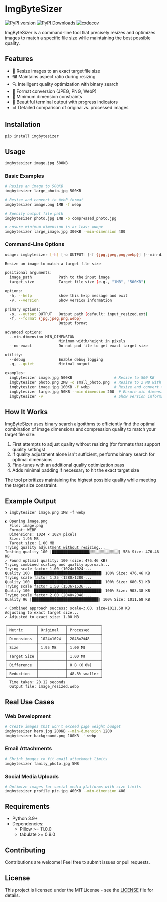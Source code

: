 # ImgByteSizer

[![PyPI version](https://img.shields.io/pypi/v/imgbytesizer.svg)](https://pypi.org/project/imgbytesizer/)
[![PyPI Downloads](https://static.pepy.tech/badge/imgbytesizer)](https://pepy.tech/projects/imgbytesizer)
[![codecov](https://codecov.io/gh/pyyupsk/imgbytesizer/graph/badge.svg?token=GJH6N3ZAJS)](https://codecov.io/gh/pyyupsk/imgbytesizer)

ImgByteSizer is a command-line tool that precisely resizes and optimizes images to match a specific file size while maintaining the best possible quality.

## Features

- 🎯 Resize images to an exact target file size
- 🖼️ Maintains aspect ratio during resizing
- 🔍 Intelligent quality optimization with binary search
- 🔄 Format conversion (JPEG, PNG, WebP)
- 📏 Minimum dimension constraints
- 🎨 Beautiful terminal output with progress indicators
- 📊 Detailed comparison of original vs. processed images

## Installation

```bash
pip install imgbytesizer
```

## Usage

```bash
imgbytesizer image.jpg 500KB
```

### Basic Examples

```bash
# Resize an image to 500KB
imgbytesizer large_photo.jpg 500KB

# Resize and convert to WebP format
imgbytesizer image.png 1MB -f webp

# Specify output file path
imgbytesizer photo.jpg 1MB -o compressed_photo.jpg

# Ensure minimum dimension is at least 400px
imgbytesizer large_image.jpg 300KB --min-dimension 400
```

### Command-Line Options

```bash
usage: imgbytesizer [-h] [-o OUTPUT] [-f {jpg,jpeg,png,webp}] [--min-dimension MIN_DIMENSION] [--no-exact] [--debug] [-q] [-v] [image_path] [target_size]

Resize an image to match a target file size

positional arguments:
  image_path            Path to the input image
  target_size           Target file size (e.g., "1MB", "500KB")

options:
  -h, --help            show this help message and exit
  -v, --version         Show version information

primary options:
  -o, --output OUTPUT   Output path (default: input_resized.ext)
  -f, --format {jpg,jpeg,png,webp}
                        Output format

advanced options:
  --min-dimension MIN_DIMENSION
                        Minimum width/height in pixels
  --no-exact            Do not pad file to get exact target size

utility:
  --debug               Enable debug logging
  -q, --quiet           Minimal output

examples:
  imgbytesizer image.jpg 500KB                   # Resize to 500 KB
  imgbytesizer photo.png 2MB -o small_photo.png  # Resize to 2 MB with custom output
  imgbytesizer image.jpg 100KB -f webp           # Resize and convert to WebP
  imgbytesizer large.jpg 50KB --min-dimension 200  # Ensure min dimension is 200px
  imgbytesizer -v                                # Show version information
```

## How It Works

ImgByteSizer uses binary search algorithms to efficiently find the optimal combination of image dimensions and compression quality to match your target file size:

1. First attempts to adjust quality without resizing (for formats that support quality settings)
2. If quality adjustment alone isn't sufficient, performs binary search for optimal dimensions
3. Fine-tunes with an additional quality optimization pass
4. Adds minimal padding if necessary to hit the exact target size

The tool prioritizes maintaining the highest possible quality while meeting the target size constraint.

## Example Output

```
❯ imgbytesizer image.png 1MB -f webp

◐ Opening image.png
  File: image.png
  Format: WEBP
  Dimensions: 1024 × 1024 pixels
  Size: 1.95 MB
  Target size: 1.00 MB
Trying quality adjustment without resizing...
Testing quality 100 |█████████████████░░░░░░░░░░░░░| 58% Size: 476.46 KB
✓ Found optimal quality: 100 (size: 476.46 KB)
Trying combined scaling and quality approach...
Trying scale factor 1.00 (1024×1024)...
Quality 100 |██████████████████████████████| 100% Size: 476.46 KB
Trying scale factor 1.25 (1280×1280)...
Quality 100 |██████████████████████████████| 100% Size: 680.51 KB
Trying scale factor 1.50 (1536×1536)...
Quality 100 |██████████████████████████████| 100% Size: 903.38 KB
Trying scale factor 2.00 (2048×2048)...
Quality 96 |██████████████████████████████| 100% Size: 1011.68 KB

✓ Combined approach success: scale=2.00, size=1011.68 KB
Adjusting to exact target size...
✓ Adjusted to exact size: 1.00 MB

╭─────────────┬────────────┬───────────────╮
│ Metric      │ Original   │ Processed     │
├─────────────┼────────────┼───────────────┤
│ Dimensions  │ 1024×1024  │ 2048×2048     │
├─────────────┼────────────┼───────────────┤
│ Size        │ 1.95 MB    │ 1.00 MB       │
├─────────────┼────────────┼───────────────┤
│ Target Size │            │ 1.00 MB       │
├─────────────┼────────────┼───────────────┤
│ Difference  │            │ 0 B (0.0%)    │
├─────────────┼────────────┼───────────────┤
│ Reduction   │            │ 48.8% smaller │
╰─────────────┴────────────┴───────────────╯
  Time taken: 28.12 seconds
  Output file: image_resized.webp
```

## Real Use Cases

### Web Development

```bash
# Create images that won't exceed page weight budget
imgbytesizer hero.jpg 200KB --min-dimension 1200
imgbytesizer background.png 100KB -f webp
```

### Email Attachments

```bash
# Shrink images to fit email attachment limits
imgbytesizer family_photo.jpg 5MB
```

### Social Media Uploads

```bash
# Optimize images for social media platforms with size limits
imgbytesizer profile_pic.jpg 400KB --min-dimension 400
```

## Requirements

- Python 3.9+
- Dependencies:
  - Pillow >= 11.0.0
  - tabulate >= 0.9.0

## Contributing

Contributions are welcome! Feel free to submit issues or pull requests.

## License

This project is licensed under the MIT License - see the [LICENSE](LICENSE) file for details.
